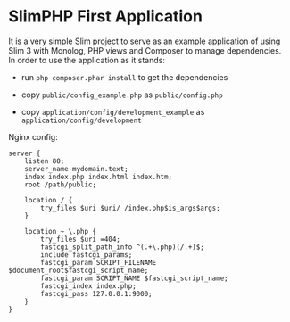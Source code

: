 # SlimPHP First Application

It is a very simple Slim project to serve as an example application of using Slim 3 with Monolog, PHP views and Composer to manage dependencies.  In order to use the application as it stands:
    
* run `php composer.phar install` to get the dependencies

* copy `public/config_example.php` as `public/config.php`

* copy `application/config/development_example` as `application/config/development`

Nginx config:

```
server {
    listen 80;
    server_name mydomain.text;
    index index.php index.html index.htm;
    root /path/public;

    location / {
        try_files $uri $uri/ /index.php$is_args$args;
    }

    location ~ \.php {
        try_files $uri =404;
        fastcgi_split_path_info ^(.+\.php)(/.+)$;
        include fastcgi_params;
        fastcgi_param SCRIPT_FILENAME $document_root$fastcgi_script_name;
        fastcgi_param SCRIPT_NAME $fastcgi_script_name;
        fastcgi_index index.php;
        fastcgi_pass 127.0.0.1:9000;
    }
}
```
